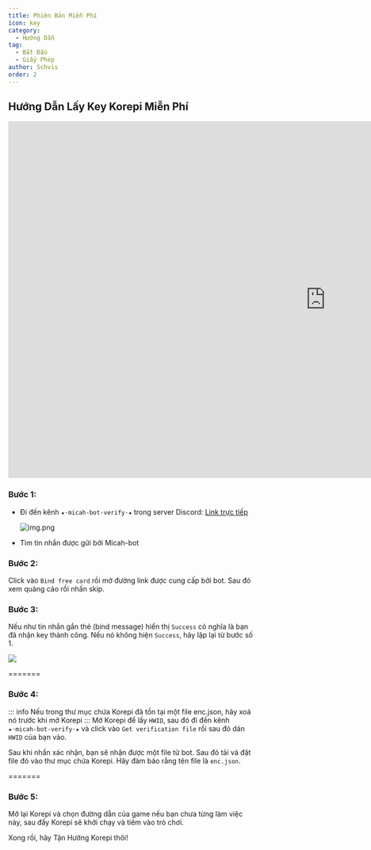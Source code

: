 ```yaml
---
title: Phiên Bản Miễn Phí
icon: key
category:
  - Hướng Dẫn
tag:
  - Bắt Đầu
  - Giấy Phép
author: Schvis
order: 2
---
```


## Hướng Dẫn Lấy Key Korepi Miễn Phí

<div class="iframe-container"><iframe width="1280" height="720" src="https://www.youtube.com/embed/SWI-GeqKx1g" title="How to use Korepi for free" frameborder="0" allow="accelerometer; autoplay; clipboard-write; encrypted-media; gyroscope; picture-in-picture; web-share" referrerpolicy="strict-origin-when-cross-origin" allowfullscreen></iframe></div>

### Bước 1:
- Đi đến kênh `★⋅micah-bot-verify⋅★` trong server Discord: [Link trực tiếp](https://discord.com/channels/1069057220802781265/1203687333107335198)

  ![img.png](/assets/images/docs/202402/verify-1.png)
- Tìm tin nhắn được gửi bởi Micah-bot

### Bước 2:
Click vào `Bind free card` rồi mở đường link được cung cấp bởi bot. Sau đó xem quảng cáo rồi nhấn skip.

### Bước 3:
Nếu như tin nhắn gắn thẻ (bind message) hiển thị `Success` có nghĩa là bạn đã nhận key thành công. Nếu nó không hiện `Success`, hãy lặp lại từ bước số 1.

![](/assets/images/docs/202312/success.png)

=======
### Bước 4:
::: info Nếu trong thư mục chứa Korepi đã tồn tại một file enc.json, hãy xoá nó trước khi mở Korepi
:::
Mở Korepi để lấy `HWID`, sau đó đi đến kênh `★⋅micah-bot-verify⋅★` và click vào `Get verification file` rồi sau đó dán `HWID` của bạn vào.

Sau khi nhấn xác nhận, bạn sẽ nhận được một file từ bot. Sau đó tải và đặt file đó vào thư mục chứa Korepi. Hãy đảm bảo rằng tên file là `enc.json`.

=======
### Bước 5:
Mở lại Korepi và chọn đường dẫn của game nếu bạn chưa từng làm việc này, sau đấy Korepi sẽ khởi chạy và tiêm vào trò chơi.

Xong rồi, hãy Tận Hưởng Korepi thôi!